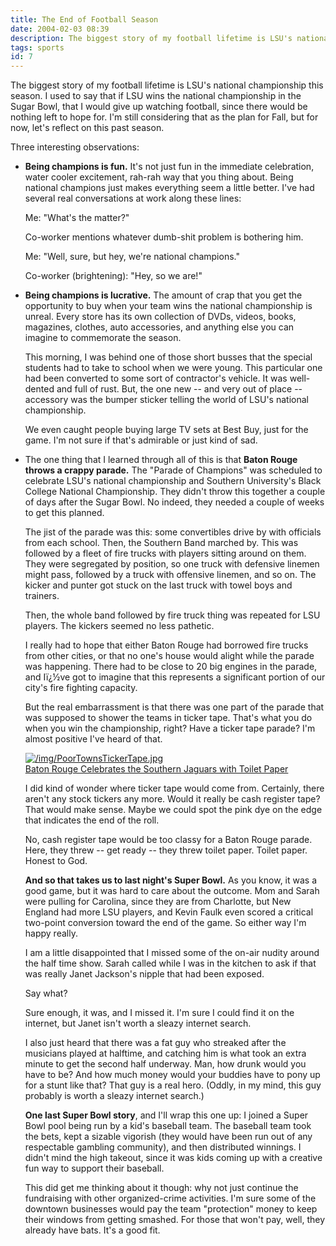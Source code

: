 ```yaml
---
title: The End of Football Season
date: 2004-02-03 08:39
description: The biggest story of my football lifetime is LSU's national championship this season.  I used to say that if LSU wins the national championship in the Sugar Bowl, that I would give up watching football, since there would be nothing left to hope for.  I'm still considering that as the plan for Fall, but for now, let's reflect on this past season.
tags: sports
id: 7
---
```

The biggest story of my football lifetime is LSU's national championship this season.  I used to say that if LSU wins the national championship in the Sugar Bowl, that I would give up watching football, since there would be nothing left to hope for.  I'm still considering that as the plan for Fall, but for now, let's reflect on this past season.

Three interesting observations:

<ul><li><p>  <b>Being champions is fun.</b>  It's not just fun in the immediate celebration, water cooler excitement, rah-rah way that you thing about.  Being national champions just makes everything seem a little better.  I've had several real conversations at work along these lines:</p>

<p>Me:  "What's the matter?"</p>

<p>Co-worker mentions whatever dumb-shit problem is bothering him.</p>

<p>Me:  "Well, sure, but hey, we're national champions."</p>

<p>Co-worker (brightening):  "Hey, so we are!"</p>

</li><li><p><b>Being champions is lucrative.</b>  The amount of crap that you get the opportunity to buy when your team wins the national championship is unreal.  Every store has its own collection of DVDs, videos, books, magazines, clothes, auto accessories, and anything else you can imagine to commemorate the season.  </p>

<p>This morning, I was behind one of those short busses that the special students had to take to school when we were young.  This particular one had been converted to some sort of contractor's vehicle.  It was well-dented and full of rust.  But, the one new -- and very out of place -- accessory was the bumper sticker telling the world of LSU's national championship.
</p>

<p>We even caught people buying large TV sets at Best Buy, just for the game.  I'm not sure if that's admirable or just kind of sad.</p>

</li><li><p>  The one thing that I learned through all of this is that <b>Baton Rouge throws a crappy parade.</b>  The "Parade of Champions" was scheduled to celebrate LSU's national championship and Southern University's Black College National Championship.  They didn't throw this together a couple of days after the Sugar Bowl.  No indeed, they needed a couple of weeks to get this planned.</p>

<p>The jist of the parade was this:  some convertibles drive by with officials from each school.  Then, the Southern Band marched by.  This was followed by a fleet of fire trucks with players sitting around on them.  They were segregated by position, so one truck with defensive linemen might pass, followed by a truck with offensive linemen, and so on.  The kicker and punter got stuck on the last truck with towel boys and trainers.
</p>

<p>Then, the whole band followed by fire truck thing was repeated for LSU players.  The kickers seemed no less pathetic.
</p>

<p>I really had to hope that either Baton Rouge had borrowed fire trucks from other cities, or that no one's house would alight while the parade was happening.  There had to be close to 20 big engines in the parade, and Iï¿½ve got to imagine that this represents a significant portion of our city's fire fighting capacity.
</p>

<p>But the real embarrassment is that there was one part of the parade that was supposed to shower the teams in ticker tape.  That's what you do when you win the championship, right?  Have a ticker tape parade?  I'm almost positive I've heard of that.
</p>

<a class="lightview alignright" href="/img/PoorTownsTickerTape.jpg" data-lightview-caption="Baton Rouge Celebrates the Southern Jaguars with Toilet Paper" data-lightview-group="group1" style="width:350px;"><img src="/img/PoorTownsTickerTape.jpg" alt="/img/PoorTownsTickerTape.jpg"><br><span class="caption">Baton Rouge Celebrates the Southern Jaguars with Toilet Paper</span></a>

<p>I did kind of wonder where ticker tape would come from.  Certainly, there aren't any stock tickers any more.  Would it really be cash register tape?  That would make sense.  Maybe we could spot the pink dye on the edge that indicates the end of the roll.
</p>

<p>No, cash register tape would be too classy for a Baton Rouge parade.  Here, they threw -- get ready -- they threw toilet paper.  Toilet paper.  Honest to God.
</p>

<p><b>And so that takes us to last night's Super Bowl.</b>  As you know, it was a good game, but it was hard to care about the outcome.  Mom and Sarah were pulling for Carolina, since they are from Charlotte, but New England had more LSU players, and Kevin Faulk even scored a critical two-point conversion toward the end of the game.  So either way I'm happy really.
</p>

<p>I am a little disappointed that I missed some of the on-air nudity around the half time show.  Sarah called while I was in the kitchen to ask if that was really Janet Jackson's nipple that had been exposed.  
</p>

<p>Say what?  
</p>

<p>Sure enough, it was, and I missed it.  I'm sure I could find it on the internet, but Janet isn't worth a sleazy internet search.
</p>

<p>I also just heard that there was a fat guy who streaked after the musicians played at halftime, and catching him is what took an extra minute to get the second half underway.  Man, how drunk would you have to be?  And how much money would your buddies have to pony up for a stunt like that?  That guy is a real hero.  (Oddly, in my mind, this guy probably is worth a sleazy internet search.)</p>

<p><b>One last Super Bowl story</b>, and I'll wrap this one up:  I joined a Super Bowl pool being run by a kid's baseball team.  The baseball team took the bets, kept a sizable vigorish (they would have been run out of any respectable gambling community), and then distributed winnings.  I didn't mind the high takeout, since it was kids coming up with a creative fun way to support their baseball.  
</p>

<p>This did get me thinking about it though:  why not just continue the fundraising with other organized-crime activities.  I'm sure some of the downtown businesses would pay the team "protection" money to keep their windows from getting smashed.  For those that won't pay, well, they already have bats.  It's a good fit.
</p>

</li></ul>